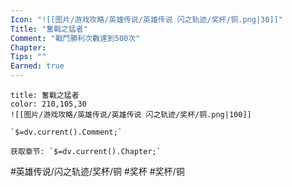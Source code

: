 ```yaml
---
Icon: "![[图片/游戏攻略/英雄传说/英雄传说 闪之轨迹/奖杯/铜.png|30]]"
Title: "奮戰之猛者"
Comment: "戰鬥勝利次數達到500次"
Chapter: 
Tips: ""
Earned: true
---
```

```ad-ed-sen-1-bronze
title: 奮戰之猛者
color: 210,105,30
![[图片/游戏攻略/英雄传说/英雄传说 闪之轨迹/奖杯/铜.png|100]]

`$=dv.current().Comment;`

获取章节: `$=dv.current().Chapter;`

```

#英雄传说/闪之轨迹/奖杯/铜 #奖杯 #奖杯/铜